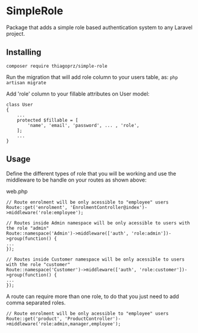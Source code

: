 **SimpleRole**
=

Package that adds a simple role based authentication system to any Laravel project.

**Installing**
-------------
`composer require thiagoprz/simple-role`

Run the migration that will add role column to your users table, as:
`php artisan migrate`

Add 'role' column to your fillable attributes on User model:

``` 
class User
{
    ...
    protected $fillable = [
        'name', 'email', 'password', ... , 'role',
    ];
    ...    
}

```

**Usage**
-------------
Define the different types of role that you will be working and use the middleware to be handle on your routes as shown above:


web.php
``` 
// Route enrolment will be only acessible to "employee" users
Route::get('enrolment', 'EnrolmentController@index')->middleware('role:employee');

// Routes inside Admin namespace will be only acessible to users with the role "admin"
Route::namespace('Admin')->middleware(['auth', 'role:admin'])->group(function() {
...
});

// Routes inside Customer namespace will be only acessible to users with the role "customer"
Route::namespace('Customer')->middleware(['auth', 'role:customer'])->group(function() {
...
});

``` 

A route can require more than one role, to do that you just need to add comma separated roles.
``` 
// Route enrolment will be only acessible to "employee" users
Route::get('product', 'ProductController')->middleware('role:admin,manager,employee');

```
